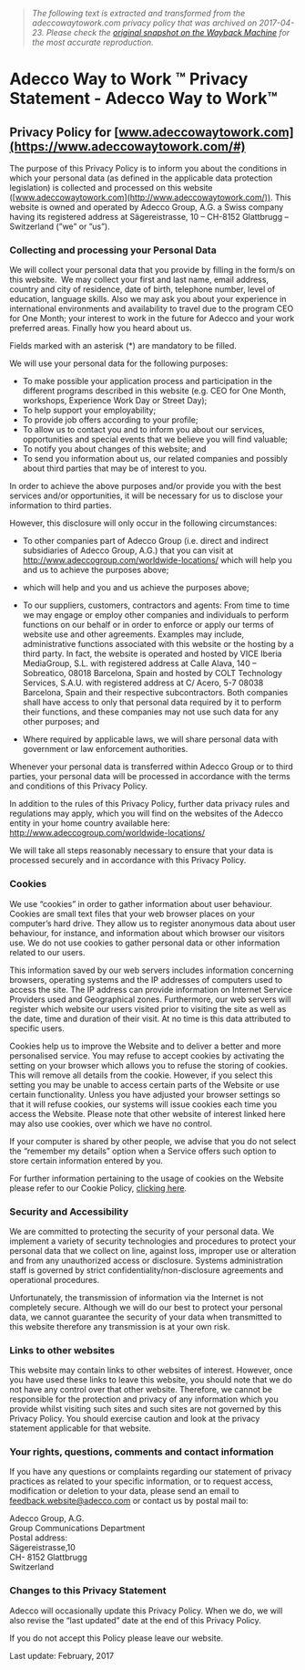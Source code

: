 > *The following text is extracted and transformed from the adeccowaytowork.com privacy policy that was archived on 2017-04-23. Please check the [original snapshot on the Wayback Machine](https://web.archive.org/web/20170423013450id_/https%3A//www.adeccowaytowork.com/en/privacy-statement) for the most accurate reproduction.*

# Adecco Way to Work ™ Privacy Statement - Adecco Way to Work™

## Privacy Policy for [www.adeccowaytowork.com](https://www.adeccowaytowork.com/#)

The purpose of this Privacy Policy is to inform you about the conditions in which your personal data (as defined in the applicable data protection legislation) is collected and processed on this website ([www.adeccowaytowork.com](http://www.adeccowaytowork.com/)). This website is owned and operated by Adecco Group, A.G. a Swiss company having its registered address at Sägereistrasse, 10 – CH-8152 Glattbrugg – Switzerland (”we” or ”us”).

### Collecting and processing your Personal Data

We will collect your personal data that you provide by filling in the form/s on this website.  We may collect your first and last name, email address, country and city of residence, date of birth, telephone number, level of education, language skills. Also we may ask you about your experience in international environments and availability to travel due to the program CEO for One Month; your interest to work in the future for Adecco and your work preferred areas. Finally how you heard about us.

Fields marked with an asterisk (*) are mandatory to be filled.

We will use your personal data for the following purposes:

  * To make possible your application process and participation in the different programs described in this website (e.g. CEO for One Month, workshops, Experience Work Day or Street Day);
  * To help support your employability;
  * To provide job offers according to your profile;
  * To allow us to contact you and to inform you about our services, opportunities and special events that we believe you will find valuable;
  * To notify you about changes of this website; and
  * To send you information about us, our related companies and possibly about third parties that may be of interest to you.



In order to achieve the above purposes and/or provide you with the best services and/or opportunities, it will be necessary for us to disclose your information to third parties.

However, this disclosure will only occur in the following circumstances:

  * To other companies part of Adecco Group (i.e. direct and indirect subsidiaries of Adecco Group, A.G.) that you can visit at <http://www.adeccogroup.com/worldwide-locations/> which will help you and us to achieve the purposes above;


  * which will help and you and us achieve the purposes above;
  * To our suppliers, customers, contractors and agents: From time to time we may engage or employ other companies and individuals to perform functions on our behalf or in order to enforce or apply our terms of website use and other agreements. Examples may include, administrative functions associated with this website or the hosting by a third party. In fact, the website is operated and hosted by VICE Iberia MediaGroup, S.L. with registered address at Calle Alava, 140 – Sobreatico, 08018 Barcelona, Spain and hosted by COLT Technology Services, S.A.U. with registered address at C/ Acero, 5-7 08038 Barcelona, Spain and their respective subcontractors. Both companies shall have access to only that personal data required by it to perform their functions, and these companies may not use such data for any other purposes; and
  * Where required by applicable laws, we will share personal data with government or law enforcement authorities.



Whenever your personal data is transferred within Adecco Group or to third parties, your personal data will be processed in accordance with the terms and conditions of this Privacy Policy.

In addition to the rules of this Privacy Policy, further data privacy rules and regulations may apply, which you will find on the websites of the Adecco entity in your home country available here: <http://www.adeccogroup.com/worldwide-locations/>

We will take all steps reasonably necessary to ensure that your data is processed securely and in accordance with this Privacy Policy.

### Cookies

We use “cookies” in order to gather information about user behaviour. Cookies are small text files that your web browser places on your computer’s hard drive. They allow us to register anonymous data about user behaviour, for instance, and information about which browser our visitors use. We do not use cookies to gather personal data or other information related to our users.

This information saved by our web servers includes information concerning browsers, operating systems and the IP addresses of computers used to access the site. The IP address can provide information on Internet Service Providers used and Geographical zones. Furthermore, our web servers will register which website our users visited prior to visiting the site as well as the date, time and duration of their visit. At no time is this data attributed to specific users.

Cookies help us to improve the Website and to deliver a better and more personalised service. You may refuse to accept cookies by activating the setting on your browser which allows you to refuse the storing of cookies. This will remove all details from the cookie. However, if you select this setting you may be unable to access certain parts of the Website or use certain functionality. Unless you have adjusted your browser settings so that it will refuse cookies, our systems will issue cookies each time you access the Website. Please note that other website of interest linked here may also use cookies, over which we have no control.

If your computer is shared by other people, we advise that you do not select the “remember my details” option when a Service offers such option to store certain information entered by you.

For further information pertaining to the usage of cookies on the Website please refer to our Cookie Policy, [clicking here](https://www.adeccowaytowork.com/bundles/adeccoawpsite/documents/privacy_policy.pdf).

### Security and Accessibility

We are committed to protecting the security of your personal data. We implement a variety of security technologies and procedures to protect your personal data that we collect on line, against loss, improper use or alteration and from any unauthorized access or disclosure. Systems administration staff is governed by strict confidentiality/non-disclosure agreements and operational procedures.

Unfortunately, the transmission of information via the Internet is not completely secure. Although we will do our best to protect your personal data, we cannot guarantee the security of your data when transmitted to this website therefore any transmission is at your own risk.

### Links to other websites

This website may contain links to other websites of interest. However, once you have used these links to leave this website, you should note that we do not have any control over that other website. Therefore, we cannot be responsible for the protection and privacy of any information which you provide whilst visiting such sites and such sites are not governed by this Privacy Policy. You should exercise caution and look at the privacy statement applicable for that website.

### Your rights, questions, comments and contact information

If you have any questions or complaints regarding our statement of privacy practices as related to your specific information, or to request access, modification or deletion to your data, please send an email to [feedback.website@adecco.com](mailto:feedback.website@adecco.com) or contact us by postal mail to:

Adecco Group, A.G.  
Group Communications Department  
Postal address:  
Sägereistrasse,10  
CH- 8152 Glattbrugg  
Switzerland

### Changes to this Privacy Statement

Adecco will occasionally update this Privacy Policy. When we do, we will also revise the “last updated” date at the end of this Privacy Policy.

If you do not accept this Policy please leave our website.

Last update: February, 2017
